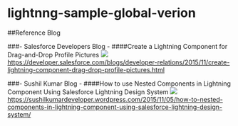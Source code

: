 # lightnng-sample-global-verion
##Reference Blog

###- Salesforce Developers Blog -
####Create a Lightning Component for Drag-and-Drop Profile Pictures
<img src="http://f.st-hatena.com/images/fotolife/t/tyoshikawa1106/20151217/20151217072924.png" />
<a href="https://developer.salesforce.com/blogs/developer-relations/2015/11/create-lightning-component-drag-drop-profile-pictures.html" target="_blank">https://developer.salesforce.com/blogs/developer-relations/2015/11/create-lightning-component-drag-drop-profile-pictures.html</a>

###- Sushil Kumar Blog -
####How to use Nested Components in Lightning Component Using Salesforce Lightning Design System
<img src="http://f.st-hatena.com/images/fotolife/t/tyoshikawa1106/20151217/20151217072917.png?1450305177">
<a href="https://sushilkumardeveloper.wordpress.com/2015/11/05/how-to-nested-components-in-lightning-component-using-salesforce-lightning-design-system/" target="_blank">https://sushilkumardeveloper.wordpress.com/2015/11/05/how-to-nested-components-in-lightning-component-using-salesforce-lightning-design-system/</a>
